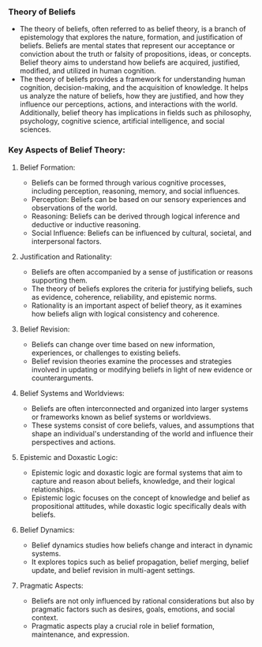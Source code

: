 ### Theory of Beliefs

- The theory of beliefs, often referred to as belief theory, is a branch of epistemology that explores the nature, formation, and justification of beliefs. Beliefs are mental states that represent our acceptance or conviction about the truth or falsity of propositions, ideas, or concepts. Belief theory aims to understand how beliefs are acquired, justified, modified, and utilized in human cognition.
- The theory of beliefs provides a framework for understanding human cognition, decision-making, and the acquisition of knowledge. It helps us analyze the nature of beliefs, how they are justified, and how they influence our perceptions, actions, and interactions with the world. Additionally, belief theory has implications in fields such as philosophy, psychology, cognitive science, artificial intelligence, and social sciences.


### Key Aspects of Belief Theory:
1. Belief Formation:
   - Beliefs can be formed through various cognitive processes, including perception, reasoning, memory, and social influences.
   - Perception: Beliefs can be based on our sensory experiences and observations of the world.
   - Reasoning: Beliefs can be derived through logical inference and deductive or inductive reasoning.
   - Social Influence: Beliefs can be influenced by cultural, societal, and interpersonal factors.

2. Justification and Rationality:
   - Beliefs are often accompanied by a sense of justification or reasons supporting them.
   - The theory of beliefs explores the criteria for justifying beliefs, such as evidence, coherence, reliability, and epistemic norms.
   - Rationality is an important aspect of belief theory, as it examines how beliefs align with logical consistency and coherence.

3. Belief Revision:
   - Beliefs can change over time based on new information, experiences, or challenges to existing beliefs.
   - Belief revision theories examine the processes and strategies involved in updating or modifying beliefs in light of new evidence or counterarguments.

4. Belief Systems and Worldviews:
   - Beliefs are often interconnected and organized into larger systems or frameworks known as belief systems or worldviews.
   - These systems consist of core beliefs, values, and assumptions that shape an individual's understanding of the world and influence their perspectives and actions.

5. Epistemic and Doxastic Logic:
   - Epistemic logic and doxastic logic are formal systems that aim to capture and reason about beliefs, knowledge, and their logical relationships.
   - Epistemic logic focuses on the concept of knowledge and belief as propositional attitudes, while doxastic logic specifically deals with beliefs.

6. Belief Dynamics:
   - Belief dynamics studies how beliefs change and interact in dynamic systems.
   - It explores topics such as belief propagation, belief merging, belief update, and belief revision in multi-agent settings.

7. Pragmatic Aspects:
   - Beliefs are not only influenced by rational considerations but also by pragmatic factors such as desires, goals, emotions, and social context.
   - Pragmatic aspects play a crucial role in belief formation, maintenance, and expression.

